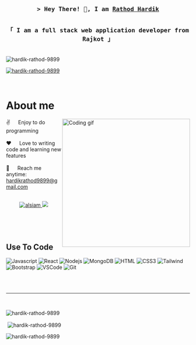   <!-- Intro  -->
  <h3 align="center">
          <samp>&gt; Hey There! 👋, I am
                  <b><a target="_blank" href="https://alsiam.com">Rathod Hardik</a></b>
          </samp>
          <p align="center"> 
    <samp>
      <a></a>
      <br>
      「 I am a full stack web application developer from Rajkot 」  
      <br>
      <br>
    </samp>
  </p>
  </h3>


<p align="left"> <img src="https://komarev.com/ghpvc/?username=hardik-rathod-9899&label=Profile%20views&color=0e75b6&style=flat" alt="hardik-rathod-9899" /> </p>

<p align="left"> <a href="https://github.com/ryo-ma/github-profile-trophy"><img src="https://github-profile-trophy.vercel.app/?username=hardik-rathod-9899" alt="hardik-rathod-9899" /></a> </p>



  

 
  <br />

  <!-- About Section -->
  # About me
  
  <p>
  <img align="right" width="350" src="https://github.com/alsiam/alsiam/blob/main/assets/programmer.gif?raw=true" alt="Coding gif" />
    
  ✌️ &emsp; Enjoy to do programming  <br/><br/>
  ❤️ &emsp; Love to writing code and learning new features<br/><br/>
  📧 &emsp; Reach me anytime: hardikrathod9899@gmail.com<br/><br/>
 <p align="center">

  <a href="https://www.linkedin.com/in/hardik-rathod-2a025b269" target="_blank">
    <img src="https://img.shields.io/badge/LinkedIn-0077B5?style=for-the-badge&logo=linkedin&logoColor=white" alt="alsiam"/>
  </a>
  <!-- <a href="https://dev.to/alsiam" target="_blank">
    <img src="https://img.shields.io/badge/dev.to-0A0A0A?style=for-the-badge&logo=dev.to&logoColor=white" alt="alsiam" />
  </a> -->
  <a href="https://x.com/RathodHard22933" target="_blank">
    <img src="https://img.shields.io/badge/Twitter-1DA1F2?style=for-the-badge&logo=twitter&logoColor=white" />
  </a>
  
  </p>

  </p>

  <br/>
  <br/>
  <br/>

  ## Use To Code

  ![Javascript](https://img.shields.io/badge/Javascript-F0DB4F?style=for-the-badge&labelColor=black&logo=javascript&logoColor=F0DB4F)
  ![React](https://img.shields.io/badge/-React-61DBFB?style=for-the-badge&labelColor=black&logo=react&logoColor=61DBFB)
  ![Nodejs](https://img.shields.io/badge/Nodejs-3C873A?style=for-the-badge&labelColor=black&logo=node.js&logoColor=3C873A)
  ![MongoDB](https://img.shields.io/badge/MongoDB-4EA94B?style=for-the-badge&logo=mongodb&logoColor=white)
  ![HTML](https://img.shields.io/badge/HTML5-E34F26?style=for-the-badge&logo=html5&logoColor=white)
  ![CSS3](https://img.shields.io/badge/CSS3-1572B6?style=for-the-badge&logo=css3&logoColor=white)
  ![Tailwind](https://img.shields.io/badge/Tailwind_CSS-092749?style=for-the-badge&logo=tailwindcss&logoColor=06B6D4&labelColor=000000)
  ![Bootstrap](https://img.shields.io/badge/Bootstrap-563D7C?style=for-the-badge&logo=bootstrap&logoColor=white)
  ![VSCode](https://img.shields.io/badge/Visual_Studio-0078d7?style=for-the-badge&logo=visual%20studio&logoColor=white)
  ![Git](https://img.shields.io/badge/Git-F05032?style=for-the-badge&logo=git&logoColor=white)

  <br/>


  <br/>
  <hr/>
  <br/>

<p><img align="left" src="https://github-readme-stats.vercel.app/api/top-langs?username=hardik-rathod-9899&show_icons=true&locale=en&layout=compact" alt="hardik-rathod-9899" /></p> <br/>

<p>&nbsp;<img align="center" src="https://github-readme-stats.vercel.app/api?username=hardik-rathod-9899&show_icons=true&locale=en" alt="hardik-rathod-9899" /></p>

<p><img align="center" src="https://github-readme-streak-stats.herokuapp.com/?user=hardik-rathod-9899&" alt="hardik-rathod-9899" /></p>
